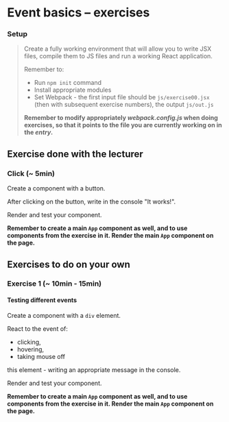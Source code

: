 # Event basics &ndash; exercises

### Setup

> Create a fully working environment that will allow you to write JSX files, compile them to JS files and run a working React application.
>
> Remember to:
> - Run ```npm init``` command
> - Install appropriate modules
> - Set Webpack - the first input file should be `js/exercise00.jsx` (then with subsequent exercise numbers), the output `js/out.js`
>
> **Remember to modify appropriately _webpack.config.js_ when doing exercises, so that it points to the file you are currently working on in the _entry_.**


## Exercise done with the lecturer

### Click (~ 5min)

Create a component with a button.

After clicking on the button, write in the console "It works!".

Render and test your component.

**Remember to create a main `App` component as well, and to use components from the exercise in it. Render the main `App` component on the page.**


## Exercises to do on your own

### Exercise 1 (~ 10min - 15min)
#### Testing different events

Create a component with a `div` element.

React to the event of:
- clicking,
- hovering,
- taking mouse off

this element - writing an appropriate message in the console.

Render and test your component.

**Remember to create a main `App` component as well, and to use components from the exercise in it. Render the main `App` component on the page.**
